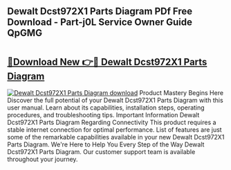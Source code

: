 ## Dewalt Dcst972X1 Parts Diagram PDf Free Download - Part-j0L Service Owner Guide QpGMG

# <h2><a href="http://dftcsl.blite.top/?on=Dewalt+Dcst972X1+Parts+Diagram">🔗Download New 👉🔴 Dewalt Dcst972X1 Parts Diagram</a></h2>

[![Dewalt Dcst972X1 Parts Diagram download](https://i.imgur.com/lujVjoI.png)](http://dftcsl.blite.top/?on=Dewalt+Dcst972X1+Parts+Diagram)
Product Mastery Begins Here Discover the full potential of your Dewalt Dcst972X1 Parts Diagram with this user manual. Learn about its capabilities, installation steps, operating procedures, and troubleshooting tips. Important Information Dewalt Dcst972X1 Parts Diagram Regarding Connectivity This product requires a stable internet connection for optimal performance. List of features are just some of the remarkable capabilities available in your new Dewalt Dcst972X1 Parts Diagram. We're Here to Help You Every Step of the Way Dewalt Dcst972X1 Parts Diagram. Our customer support team is available throughout your journey.
